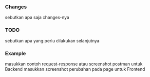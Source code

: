 ### Changes
sebutkan apa saja changes-nya

### TODO
sebutkan apa yang perlu dilakukan selanjutnya

### Example
masukkan contoh request-response atau screenshot postman untuk Backend
masukkan screenshot perubahan pada page untuk Frontend

